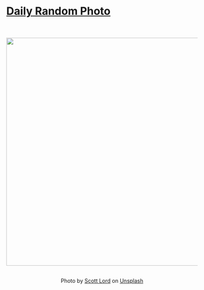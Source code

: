 # [Daily Random Photo](https://www.dailyrandomphoto.com/)

<div align="center">
  <br>
  <br>
  <a href="https://www.dailyrandomphoto.com/p/2025/2025-10-19/"><img src="https://images.unsplash.com/photo-1758220824544-08877c5a774b?crop=entropy&cs=tinysrgb&fit=max&fm=jpg&ixid=M3w3NzUwOHwwfDF8cmFuZG9tfHx8fHx8fHx8MTc2MDgzNTA2MHw&ixlib=rb-4.1.0&q=80&w=1080" width="600px"></a>
  <br>
  <br>
  <p class="has-text-grey">Photo by <a href="https://unsplash.com/@darkcatimages?utm_source=Daily%20Random%20Photo&amp;utm_medium=referral" target="_blank" rel="noopener noreferrer">Scott Lord</a> on <a href="https://unsplash.com/photos/dark-nebula-with-glowing-stars-and-gas-clouds-qV2xKnrSY6A?utm_source=Daily%20Random%20Photo&amp;utm_medium=referral" target="_blank" rel="noopener noreferrer">Unsplash</a></p>
</div>
